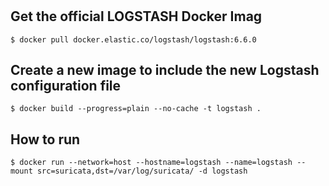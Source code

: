#

## Get the official LOGSTASH Docker Imag

`$ docker pull docker.elastic.co/logstash/logstash:6.6.0`


## Create a new image to include the new Logstash configuration file

`$ docker build --progress=plain --no-cache -t logstash .` 


## How to run

`$ docker run --network=host --hostname=logstash --name=logstash --mount src=suricata,dst=/var/log/suricata/ -d logstash`

